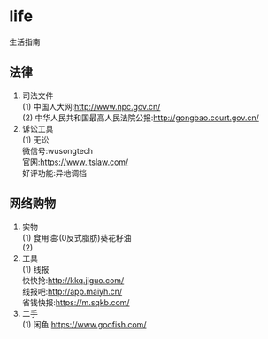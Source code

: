 # life
生活指南
## 法律
1. 司法文件<br>
   (1) 中国人大网:http://www.npc.gov.cn/<br>
   (2) 中华人民共和国最高人民法院公报:http://gongbao.court.gov.cn/<br>
2. 诉讼工具<br>
   (1) 无讼<br>
微信号:wusongtech<br>
官网:https://www.itslaw.com/<br>
好评功能:异地调档<br>
## 网络购物
1. 实物<br>
   (1) 食用油:(0反式脂肪)葵花籽油<br>
   (2) 
2. 工具<br>
   (1) 线报<br>
快快抢:http://kkq.jiguo.com/<br>
线报吧:http://app.maiyh.cn/<br>
省钱快报:https://m.sqkb.com/<br>
3. 二手<br>
   (1) 闲鱼:https://www.goofish.com/<br>


